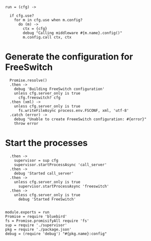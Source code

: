     run = (cfg) ->

      if cfg.use?
        for m in cfg.use when m.config?
          do (m) ->
            ctx = {cfg}
            debug "Calling middleware #{m.name}.config()"
            m.config.call ctx, ctx

Generate the configuration for FreeSwitch
=========================================

      Promise.resolve()
      .then ->
        debug 'Building FreeSwitch configuration'
        unless cfg.server_only is true
          cfg.freeswitch? cfg
      .then (xml) ->
        unless cfg.server_only is true
          fs.writeFileAsync process.env.FSCONF, xml, 'utf-8'
      .catch (error) ->
        debug "Unable to create FreeeSwitch configuration: #{error}"
        throw error

Start the processes
===================

      .then ->
        supervisor = sup cfg
        supervisor.startProcessAsync 'call_server'
      .then ->
        debug 'Started call_server'
      .then ->
        unless cfg.server_only is true
          supervisor.startProcessAsync 'freeswitch'
      .then ->
        unless cfg.server_only is true
          debug 'Started FreeSwitch'


    module.exports = run
    Promise = require 'bluebird'
    fs = Promise.promisifyAll require 'fs'
    sup = require './supervisor'
    pkg = require './package.json'
    debug = (require 'debug') "#{pkg.name}:config"
